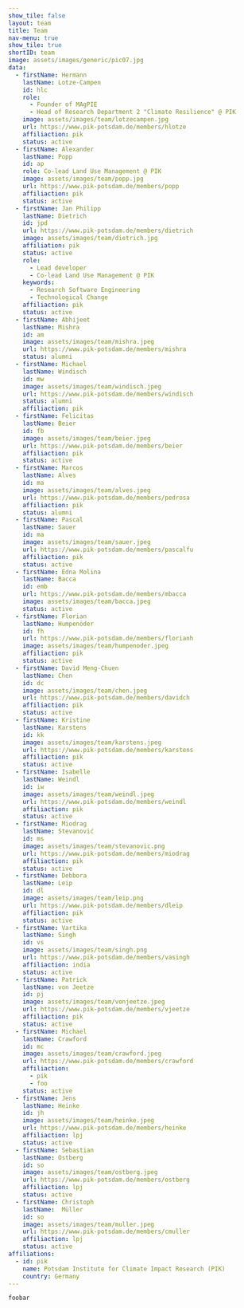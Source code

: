 ```yaml
---
show_tile: false
layout: team
title: Team
nav-menu: true
show_tile: true
shortID: team
image: assets/images/generic/pic07.jpg
data:
  - firstName: Hermann
    lastName: Lotze-Campen
    id: hlc
    role: 
      - Founder of MAgPIE
      - Head of Research Department 2 "Climate Resilience" @ PIK
    image: assets/images/team/lotzecampen.jpg
    url: https://www.pik-potsdam.de/members/hlotze
    affiliaction: pik
    status: active
  - firstName: Alexander
    lastName: Popp
    id: ap
    role: Co-lead Land Use Management @ PIK
    image: assets/images/team/popp.jpg
    url: https://www.pik-potsdam.de/members/popp
    affiliaction: pik
    status: active
  - firstName: Jan Philipp
    lastName: Dietrich
    id: jpd
    url: https://www.pik-potsdam.de/members/dietrich
    image: assets/images/team/dietrich.jpg
    affiliation: pik
    status: active
    role: 
      - Lead developer
      - Co-lead Land Use Management @ PIK
    keywords: 
      - Research Software Engineering
      - Technological Change
    affiliaction: pik
    status: active
  - firstName: Abhijeet
    lastName: Mishra
    id: am
    image: assets/images/team/mishra.jpeg
    url: https://www.pik-potsdam.de/members/mishra
    status: alumni
  - firstName: Michael
    lastName: Windisch
    id: mw
    image: assets/images/team/windisch.jpeg
    url: https://www.pik-potsdam.de/members/windisch
    status: alumni
    affiliaction: pik
  - firstName: Felicitas
    lastName: Beier
    id: fb
    image: assets/images/team/beier.jpeg
    url: https://www.pik-potsdam.de/members/beier
    affiliaction: pik
    status: active
  - firstName: Marcos
    lastName: Alves
    id: ma
    image: assets/images/team/alves.jpeg
    url: https://www.pik-potsdam.de/members/pedrosa
    affiliaction: pik
    status: alumni
  - firstName: Pascal
    lastName: Sauer
    id: ma
    image: assets/images/team/sauer.jpeg
    url: https://www.pik-potsdam.de/members/pascalfu
    affiliaction: pik
    status: active
  - firstName: Edna Molina
    lastName: Bacca
    id: emb
    url: https://www.pik-potsdam.de/members/mbacca
    image: assets/images/team/bacca.jpeg
    status: active
  - firstName: Florian
    lastName: Humpenöder
    id: fh
    url: https://www.pik-potsdam.de/members/florianh
    image: assets/images/team/humpenoder.jpeg
    affiliaction: pik
    status: active
  - firstName: David Meng-Chuen
    lastName: Chen
    id: dc
    image: assets/images/team/chen.jpeg
    url: https://www.pik-potsdam.de/members/davidch
    affiliaction: pik
    status: active
  - firstName: Kristine
    lastName: Karstens
    id: kk
    image: assets/images/team/karstens.jpeg
    url: https://www.pik-potsdam.de/members/karstens
    affiliaction: pik
    status: active
  - firstName: Isabelle
    lastName: Weindl
    id: iw
    image: assets/images/team/weindl.jpeg
    url: https://www.pik-potsdam.de/members/weindl
    affiliaction: pik
    status: active
  - firstName: Miodrag
    lastName: Stevanović
    id: ms
    image: assets/images/team/stevanovic.png
    url: https://www.pik-potsdam.de/members/miodrag
    affiliaction: pik
    status: active
  - firstName: Debbora
    lastName: Leip
    id: dl
    image: assets/images/team/leip.png
    url: https://www.pik-potsdam.de/members/dleip
    affiliaction: pik
    status: active
  - firstName: Vartika
    lastName: Singh
    id: vs
    image: assets/images/team/singh.png
    url: https://www.pik-potsdam.de/members/vasingh
    affiliaction: india 
    status: active
  - firstName: Patrick
    lastName: von Jeetze
    id: pj
    image: assets/images/team/vonjeetze.jpeg
    url: https://www.pik-potsdam.de/members/vjeetze
    affiliaction: pik
    status: active
  - firstName: Michael
    lastName: Crawford
    id: mc
    image: assets/images/team/crawford.jpeg
    url: https://www.pik-potsdam.de/members/crawford
    affiliaction: 
      - pik
      - foo
    status: active
  - firstName: Jens 
    lastName: Heinke
    id: jh 
    image: assets/images/team/heinke.jpeg
    url: https://www.pik-potsdam.de/members/heinke
    affiliaction: lpj
    status: active
  - firstName: Sebastian
    lastName: Ostberg
    id: so
    image: assets/images/team/ostberg.jpeg
    url: https://www.pik-potsdam.de/members/ostberg
    affiliaction: lpj
    status: active
  - firstName: Christoph 
    lastName:  Müller
    id: so
    image: assets/images/team/muller.jpeg
    url: https://www.pik-potsdam.de/members/cmuller
    affiliaction: lpj
    status: active
affiliations:
  - id: pik
    name: Potsdam Institute for Climate Impact Research (PIK)
    country: Germany
---
```


```
foobar
```